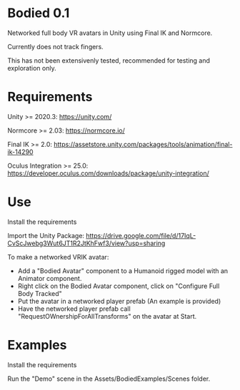 # Bodied 0.1
Networked full body VR avatars in Unity using Final IK and Normcore.

Currently does not track fingers.

This has not been extensivenly tested, recommended for testing and exploration only.

# Requirements
Unity >= 2020.3: https://unity.com/

Normcore >= 2.03: https://normcore.io/

Final IK >= 2.0: https://assetstore.unity.com/packages/tools/animation/final-ik-14290

Oculus Integration >= 25.0: https://developer.oculus.com/downloads/package/unity-integration/

# Use

Install the requirements

Import the Unity Package: https://drive.google.com/file/d/17IqL-CvScJwebg3Wut6JT1R2JtKhFwf3/view?usp=sharing

To make a networked VRIK avatar:
* Add a "Bodied Avatar" component to a Humanoid rigged model with an Animator component.
* Right click on the Bodied Avatar component, click on "Configure Full Body Tracked"
* Put the avatar in a networked player prefab (An example is provided)
* Have the networked player prefab call "RequestOWnershipForAllTransforms" on the avatar at Start.

# Examples

Install the requirements

Run the "Demo" scene in the Assets/BodiedExamples/Scenes folder.

